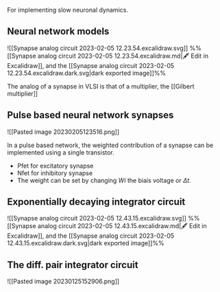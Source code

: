 For implementing slow neuronal dynamics.

## Neural network models

![[Synapse analog circuit 2023-02-05 12.23.54.excalidraw.svg]]
%%[[Synapse analog circuit 2023-02-05 12.23.54.excalidraw.md|🖋 Edit in Excalidraw]], and the [[Synapse analog circuit 2023-02-05 12.23.54.excalidraw.dark.svg|dark exported image]]%%

The analog of a synapse in VLSI is that of a multiplier, the [[Gilbert multiplier]]

## Pulse based neural network synapses
![[Pasted image 20230205123516.png]]

In a pulse based network, the weighted contribution of a synapse can be implemented using a single transistor.
- Pfet for excitatory synapse
- Nfet for inhibitory synapse
- The weight can be set by changing $Wi$ the biais voltage or $\Delta t$.

## Exponentially decaying integrator circuit
![[Synapse analog circuit 2023-02-05 12.43.15.excalidraw.svg]]
%%[[Synapse analog circuit 2023-02-05 12.43.15.excalidraw.md|🖋 Edit in Excalidraw]], and the [[Synapse analog circuit 2023-02-05 12.43.15.excalidraw.dark.svg|dark exported image]]%%


## The diff. pair integrator circuit

![[Pasted image 20230125152906.png]]